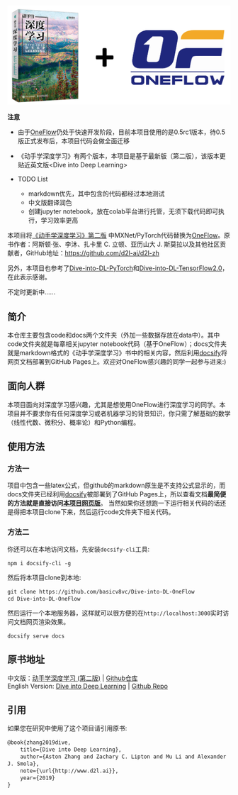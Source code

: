 <div align=center>
<img width="700" src="img/cover.png" alt="封面"/>
</div>

**注意** 
* 由于[OneFlow](https://github.com/Oneflow-Inc/oneflow)仍处于快速开发阶段，目前本项目使用的是0.5rc1版本，待0.5版正式发布后，本项目代码会做全面迁移

* 《动手学深度学习》有两个版本，本项目是基于最新版（第二版），该版本更贴近英文版\<Dive into Deep Learning\>
* TODO List
  * markdown优先，其中包含的代码都经过本地测试
  * 中文版翻译润色
  * 创建jupyter notebook，放在colab平台进行托管，无须下载代码即可执行，学习效率更高


本项目将[《动手学深度学习》第二版](https://zh-v2.d2l.ai/) 中MXNet/PyTorch代码替换为[OneFlow](https://github.com/Oneflow-Inc/oneflow)。原书作者：阿斯顿·张、李沐、扎卡里 C. 立顿、亚历山大 J. 斯莫拉以及其他社区贡献者，GitHub地址：https://github.com/d2l-ai/d2l-zh

另外，本项目也参考了[Dive-into-DL-PyTorch](https://github.com/ShusenTang/Dive-into-DL-PyTorch)和[Dive-into-DL-TensorFlow2.0](https://github.com/TrickyGo/Dive-into-DL-TensorFlow2.0)，在此表示感谢。



不定时更新中......

## 简介
本仓库主要包含code和docs两个文件夹（外加一些数据存放在data中）。其中code文件夹就是每章相关jupyter notebook代码（基于OneFlow）；docs文件夹就是markdown格式的《动手学深度学习》书中的相关内容，然后利用[docsify](https://docsify.js.org/#/zh-cn/)将网页文档部署到GitHub Pages上。欢迎对OneFlow感兴趣的同学一起参与进来:)

## 面向人群
本项目面向对深度学习感兴趣，尤其是想使用OneFlow进行深度学习的同学。本项目并不要求你有任何深度学习或者机器学习的背景知识，你只需了解基础的数学（线性代数、微积分、概率论）和Python编程。

## 使用方法

### 方法一

项目中包含一些latex公式，但github的markdown原生是不支持公式显示的，而docs文件夹已经利用[docsify](https://docsify.js.org/#/zh-cn/)被部署到了GitHub Pages上，所以查看文档**最简便的方法就是直接访问[本项目网页版](https://basicv8vc.github.io/Dive-into-DL-OneFlow)**。
当然如果你还想跑一下运行相关代码的话还是得把本项目clone下来，然后运行code文件夹下相关代码。

### 方法二
你还可以在本地访问文档，先安装`docsify-cli`工具:
``` shell
npm i docsify-cli -g
```
然后将本项目clone到本地:
``` shell
git clone https://github.com/basicv8vc/Dive-into-DL-OneFlow
cd Dive-into-DL-OneFlow
```
然后运行一个本地服务器，这样就可以很方便的在`http://localhost:3000`实时访问文档网页渲染效果。
``` shell
docsify serve docs
```


## 原书地址
中文版：[动手学深度学习 (第二版)](https://zh-v2.d2l.ai/) | [Github仓库](https://github.com/d2l-ai/d2l-zh)       
English Version: [Dive into Deep Learning](https://d2l.ai/) | [Github Repo](https://github.com/d2l-ai/d2l-en)


## 引用
如果您在研究中使用了这个项目请引用原书:
```
@book{zhang2019dive,
    title={Dive into Deep Learning},
    author={Aston Zhang and Zachary C. Lipton and Mu Li and Alexander J. Smola},
    note={\url{http://www.d2l.ai}},
    year={2019}
}
```
